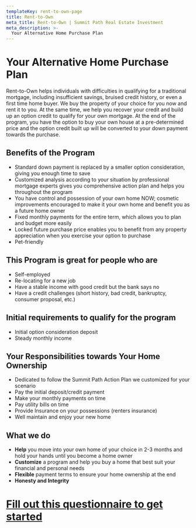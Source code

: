 ```yaml
---
templateKey: rent-to-own-page
title: Rent-to-Own
meta_title: Rent-to-Own | Summit Path Real Estate Investment
meta_description: >-
  Your Alternative Home Purchase Plan
---
```

# Your Alternative Home Purchase Plan

Rent-to-Own helps individuals with difficulties in qualifying for a traditional mortgage, including insufficient savings, bruised credit history, or even a first time home buyer.  We buy the property of your choice for you now and rent it to you. At the same time, we help you recover your credit and build up an option credit to qualify for your own mortgage.  At the end of the program, you have the option to buy your own house at a pre-determined price and the option credit built up will be converted to your down payment towards the purchase. 

## Benefits of the Program

* Standard down payment is replaced by a smaller option consideration, giving you enough time to save
* Customized analysis according to your situation by professional mortgage experts gives you comprehensive action plan and helps you throughout the program
* You have control and possession of your own home NOW; cosmetic improvements encouraged to make it your own home and benefit you as a future home owner
* Fixed monthly payments for the entire term, which allows you to plan and budget more easily
* Locked future purchase price enables you to benefit from any property appreciation when you exercise your option to purchase
* Pet-friendly

## This Program is great for people who are

* Self-employed
* Re-locating for a new job
* Have a stable income with good credit but the bank says no
* Have a credit challenges (short history, bad credit, bankruptcy, consumer proposal, etc.)

## Initial requirements to qualify for the program

* Initial option consideration deposit
* Steady monthly income

## Your Responsibilities towards Your Home Ownership

* Dedicated to follow the Summit Path Action Plan we customized for your scenario
* Pay the initial deposit/credit payment
* Make your monthly payments on time
* Pay utility bills on time
* Provide Insurance on your possessions (renters insurance)
*	Well maintain and enjoy your new home 

## What we do

* **Help** you move into your own home of your choice in 2-3 months and hold your hands until you become a home owner
* **Customize** a program and help you buy a home that best suit your financial and personal needs
* **Flexible** payment terms to ensure your home ownership at the end 
* **Honesty and Integrity**

# [Fill out this questionnaire to get started](https://docs.google.com/forms/d/e/1FAIpQLSeGdkQK8ICc6fL5YzL3qC3_RHtpZaLYN2qk99ZqbdxKS8Mw5A/viewform)

